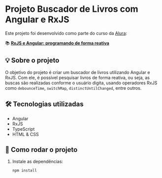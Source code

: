 # Projeto Buscador de Livros com Angular e RxJS

Este projeto foi desenvolvido como parte do curso da [Alura](https://cursos.alura.com.br/course/rxjs-angular-programando-forma-reativa):

📚 **[RxJS e Angular: programando de forma reativa](https://cursos.alura.com.br/course/rxjs-angular-programando-forma-reativa)**

## 💡 Sobre o projeto

O objetivo do projeto é criar um buscador de livros utilizando Angular e RxJS. Com ele, é possível pesquisar livros de forma reativa, ou seja, as buscas são realizadas conforme o usuário digita, usando operadores RxJS como `debounceTime`, `switchMap`, `distinctUntilChanged`, entre outros.

## 🛠️ Tecnologias utilizadas

- Angular
- RxJS
- TypeScript
- HTML & CSS

## 🚀 Como rodar o projeto

1. Instale as dependências:
   ```bash
   npm install
